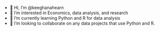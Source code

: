 - 👋 Hi, I’m @keeghanahearn
- 👀 I’m interested in Economics, data analysis, and research
- 🌱 I’m currently learning Python and R for data analysis
- 💞️ I’m looking to collaborate on any data projects that use Python and R.

<!---
keeghanahearn/keeghanahearn is a ✨ special ✨ repository because its `README.md` (this file) appears on your GitHub profile.
You can click the Preview link to take a look at your changes.
--->
